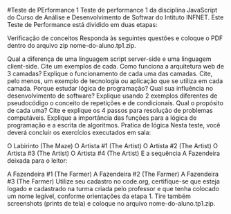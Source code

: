 #Teste de PErformance 1
Teste de performance 1 da disciplina JavaScript do Curso de Análise e Desenvolvimento de Softwar do Intituto INFNET.
Este Teste de Performance está dividido em duas etapas:

Verificação de conceitos
Responda às seguintes questões e coloque o PDF dentro do arquivo zip nome-do-aluno.tp1.zip.

Qual a diferença de uma linguagem script server-side e uma linguagem client-side. Cite um exemplos de cada.
Como funciona a arquitetura web de 3 camadas? Explique o funcionamento de cada uma das camadas. Cite, pelo menos, um exemplo de tecnologia ou aplicação que se utiliza em cada camada.
Porque estudar lógica de programação? Qual sua influência no desenvolvimento de software?
Explique usando 2 exemplos diferentes de pseudocódigo o conceito de repetições e de condicionais. Qual o propósito de cada uma?
Cite e explique os 4 passos para resolução de problemas computáveis.
Explique a importância das funções para a lógica de programação e a escrita de algoritmos.
Pratica de lógica
Nesta teste, você deverá concluir os exercícios executados em sala:

O Labirinto (The Maze)
O Artista #1 (The Artist)
O Artista #2 (The Artist)
O Artista #3 (The Artist)
O Artista #4 (The Artist)
E a sequência A Fazendeira deixada para o leitor:

A Fazendeira #1 (The Farmer)
A Fazendeira #2 (The Farmer)
A Fazendeira #3 (The Farmer)
Utilize seu cadastro no code.org, certifique-se que esteja logado e cadastrado na turma criada pelo professor e que tenha colocado um nome legível, conforme orientações da etapa 1. Tire também screenshots (prints de tela) e coloque no arquivo nome-do-aluno.tp1.zip.